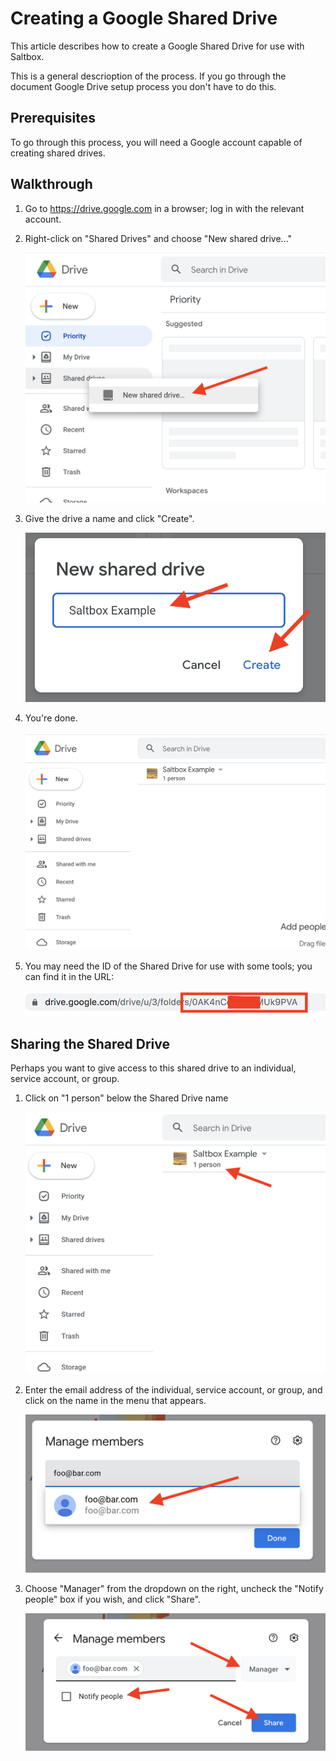 # Creating a Google Shared Drive

This article describes how to create a Google Shared Drive for use with Saltbox.

This is a general descrioption of the process.  If you go through the document Google Drive setup process you don't have to do this.

## Prerequisites

To go through this process, you will need a Google account capable of creating shared drives.

## Walkthrough

1. Go to https://drive.google.com in a browser; log in with the relevant account.

2. Right-click on "Shared Drives" and choose "New shared drive..."

    ![](images/google-shared-01.png)

3. Give the drive a name and click "Create".

    ![](images/google-shared-02.png)

5. You're done.

    ![](images/google-shared-04.png)

6. You may need the ID of the Shared Drive for use with some tools; you can find it in the URL:

    ![](images/google-shared-03.png)

## Sharing the Shared Drive

Perhaps you want to give access to this shared drive to an individual, service account, or group.

1. Click on "1 person" below the Shared Drive name

    ![](images/google-shared-04a.png)

2. Enter the email address of the individual, service account, or group, and click on the name in the menu that appears.

    ![](images/google-shared-05.png)

3. Choose "Manager" from the dropdown on the right, uncheck the "Notify people" box if you wish, and click "Share".

    ![](images/google-shared-06.png)

